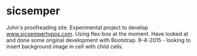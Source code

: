 # sicsemper
John's proofreading site. 
Experimental project to develop www.sicsempertypos.com. 
Using flex-box at the moment.
Have looked at and done some original development with Bootstrap.
9-4-2015 - looking to insert background image in cell with child cells.
